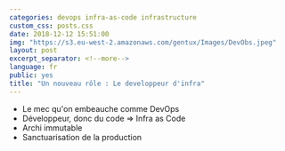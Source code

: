 ```yaml
---
categories: devops infra-as-code infrastructure
custom_css: posts.css
date: 2018-12-12 15:51:00
img: "https://s3.eu-west-2.amazonaws.com/gentux/Images/DevObs.jpeg"
layout: post
excerpt_separator: <!--more-->
language: fr
public: yes
title: "Un nouveau rôle : Le developpeur d'infra"
---
```


* Le mec qu'on embeauche comme DevOps
* Développeur, donc du code => Infra as Code
* Archi immutable
* Sanctuarisation de la production

<!--more-->

